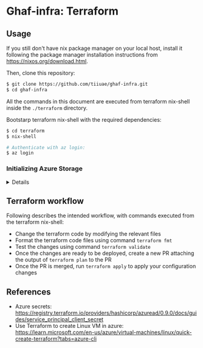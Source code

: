 <!--
SPDX-FileCopyrightText: 2023 Technology Innovation Institute (TII)

SPDX-License-Identifier: Apache-2.0
-->

# Ghaf-infra: Terraform

## Usage

If you still don't have nix package manager on your local host, install it following the package manager installation instructions from https://nixos.org/download.html.

Then, clone this repository:
```bash
$ git clone https://github.com/tiiuae/ghaf-infra.git
$ cd ghaf-infra
```

All the commands in this document are executed from terraform nix-shell inside the `./terraform` directory.

Bootstarp terraform nix-shell with the required dependencies:
```bash
$ cd terraform
$ nix-shell

# Authenticate with az login:
$ az login
```

### Initializing Azure Storage 
<details>
On the first run, when starting a new configuration, you need to initialize terraform state storage:
```bash
$ cd azure-storage/
$ terraform init
$ terraform apply
```
**Note**: if you work with existing ghaf-infra, there should be no need to initialize the state storage.

</details>

## Terraform workflow

Following describes the intended workflow, with commands executed from the terraform nix-shell:

- Change the terraform code by modifying the relevant files
- Format the terraform code files using command `terraform fmt`
- Test the changes using command `terraform validate`
- Once the changes are ready to be deployed, create a new PR attaching the output of `terraform plan` to the PR
- Once the PR is merged, run `terraform apply` to apply your configuration changes


## References
- Azure secrets: https://registry.terraform.io/providers/hashicorp/azuread/0.9.0/docs/guides/service_principal_client_secret
- Use Terraform to create Linux VM in azure: https://learn.microsoft.com/en-us/azure/virtual-machines/linux/quick-create-terraform?tabs=azure-cli
